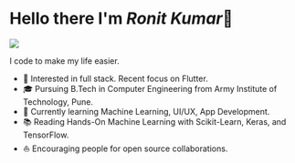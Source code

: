 
# Hello there I'm *Ronit Kumar*👋

![](https://github.com/halfrost/halfrost/blob/master/icons/header_1.png)

I code to make my life easier.  

* 🧐   Interested in full stack. Recent focus on Flutter.
* 🎓   Pursuing B.Tech in Computer Engineering from Army Institute of Technology, Pune.
* 🌱   Currently learning Machine Learning, UI/UX, App Development.
* 📚   Reading Hands-On Machine Learning with Scikit-Learn, Keras, and TensorFlow.
* ⛵   Encouraging people for open source collaborations.





